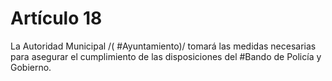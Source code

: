 # Artículo 18

La Autoridad Municipal /( #Ayuntamiento)/ tomará las medidas necesarias para asegurar el cumplimiento de las disposiciones del #Bando de Policía y Gobierno.